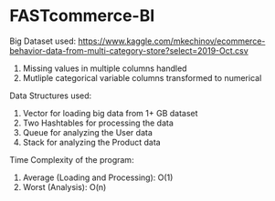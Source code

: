 # FASTcommerce-BI

Big Dataset used: https://www.kaggle.com/mkechinov/ecommerce-behavior-data-from-multi-category-store?select=2019-Oct.csv

1. Missing values in multiple columns handled
2. Mutliple categorical variable columns transformed to numerical


Data Structures used:

1. Vector for loading big data from 1+ GB dataset
2. Two Hashtables for processing the data
3. Queue for analyzing the User data
4. Stack for analyzing the Product data


Time Complexity of the program:

1. Average (Loading and Processing): O(1)
2. Worst (Analysis): O(n)

